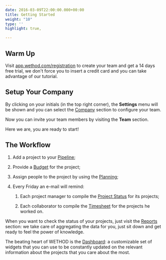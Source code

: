 ```yaml
---
date: 2016-03-09T22:00:00.000+00:00
title: Getting Started
weight: "10"
type: ''
highlight: true,

---
```

## Warm Up

Visit [app.wethod.com/registration](https://app.wethod.com/registration) to create your team and get a 14 days free trial, we don't force you to insert a credit card and you can take advantage of our tutorial.

## Setup Your Company

By clicking on your initials (in the top right corner), the **Settings** menu will be shown and you can select the [Company](/settings/index/#company) section to configure your team.

Now you can invite your team members by visiting the **Team** section.

Here we are, you are ready to start!

## The Workflow

1. Add a project to your [Pipeline](/pipeline/index/);

2. Provide a [Budget](/budget/index/) for the project;

3. Assign people to the project by using the [Planning](/planning/index/);

4. Every Friday an e-mail will remind:

   1. Each project manager to compile the [Project Status](/friday/index/#project-status) for its projects;

   2. Each collaborator to compile the [Timesheet](/friday/index/#timesheet) for the projects he worked on.

When you want to check the status of your projects, just visit the [Reports](/reports/index/) section: we take care of aggregating the data for you, just sit down and get ready to feel the power of knowledge.

The beating heart of WETHOD is the [Dashboard](/dashboard/index/): a customizable set of widgets that you can use to be constantly updated on the relevant information about the projects that you care about the most.